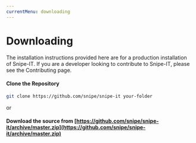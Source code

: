 ```yaml
---
currentMenu: downloading
---
```


# Downloading

The installation instructions provided here are for a production installation of Snipe-IT. If you are a developer looking to contribute to Snipe-IT, please see the Contributing page.

#### Clone the Repository

```bash
git clone https://github.com/snipe/snipe-it your-folder
```

or

#### Download the source from [https://github.com/snipe/snipe-it/archive/master.zip](https://github.com/snipe/snipe-it/archive/master.zip)
